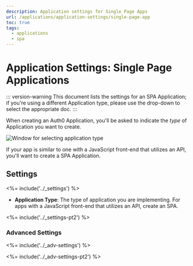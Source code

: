 ```yaml
---
description: Application settings for Single Page Apps
url: /applications/application-settings/single-page-app
toc: true
tags:
  - applications
  - spa
---
```


# Application Settings: Single Page Applications

::: version-warning
This document lists the settings for an SPA Application; if you're using a different Application type, please use the drop-down to select the appropriate doc.
:::

When creating an Auth0 Application, you'll be asked to indicate the *type* of Application you want to create. 

![Window for selecting application type](/media/articles/clients/create-clients.png)

If your app is similar to one with a JavaScript front-end that utilizes an API, you'll want to create a SPA Application.

## Settings

<%= include('../_settings') %>

- **Application Type**: The type of application you are implementing. For apps with a JavaScript front-end that utilizes an API, create an SPA.

<%= include('../_settings-pt2') %>

### Advanced Settings

<%= include('../_adv-settings') %>

<%= include('../_adv-settings-pt2') %>
